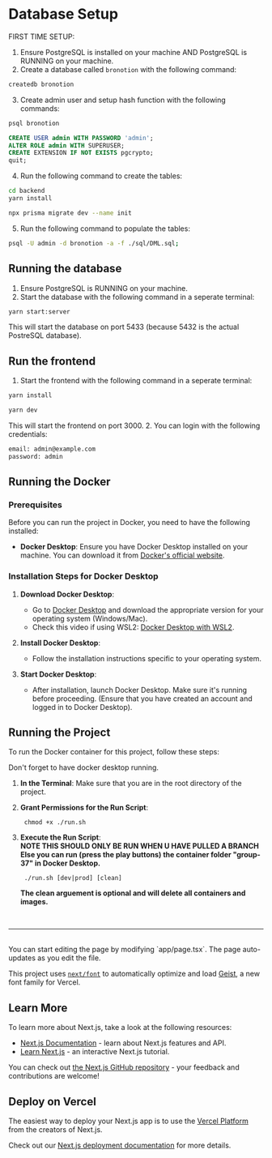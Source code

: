 # Database Setup
FIRST TIME SETUP:
1. Ensure PostgreSQL is installed on your machine AND PostgreSQL is RUNNING on your machine.
2. Create a database called `bronotion` with the following command:
```bash
createdb bronotion
```
3. Create admin user and setup hash function with the following commands:
```bash
psql bronotion
```
```sql
CREATE USER admin WITH PASSWORD 'admin';
ALTER ROLE admin WITH SUPERUSER;
CREATE EXTENSION IF NOT EXISTS pgcrypto;
quit;
```
4. Run the following command to create the tables:
```bash
cd backend
yarn install
```
```bash
npx prisma migrate dev --name init
```
5. Run the following command to populate the tables:
```bash
psql -U admin -d bronotion -a -f ./sql/DML.sql;
```


## Running the database
1. Ensure PostgreSQL is RUNNING on your machine.
2. Start the database with the following command in a seperate terminal:
```bash
yarn start:server
```
This will start the database on port 5433 (because 5432 is the actual PostreSQL database).

## Run the frontend
1. Start the frontend with the following command in a seperate terminal:
```bash
yarn install
```
```bash
yarn dev
```
This will start the frontend on port 3000.
2. You can login with the following credentials:
```bash
email: admin@example.com
password: admin
```

## Running the Docker

### Prerequisites

Before you can run the project in Docker, you need to have the following installed:

- **Docker Desktop**: Ensure you have Docker Desktop installed on your machine. You can download it from [Docker's official website](https://www.docker.com/products/docker-desktop). 

### Installation Steps for Docker Desktop

1. **Download Docker Desktop**:
   - Go to [Docker Desktop](https://www.docker.com/products/docker-desktop) and download the appropriate version for your operating system (Windows/Mac).
   - Check this video if using WSL2: [Docker Desktop with WSL2](https://www.youtube.com/watch?v=5RQbdMn04Oc).
  
2. **Install Docker Desktop**:
   - Follow the installation instructions specific to your operating system.

3. **Start Docker Desktop**:
   - After installation, launch Docker Desktop. Make sure it's running before proceeding. (Ensure that you have created an account and logged in to Docker Desktop).

## Running the Project

To run the Docker container for this project, follow these steps:

Don't forget to have docker desktop running.

1. **In the Terminal**: Make sure that you are in the root directory of the project.

2. **Grant Permissions for the Run Script**:

        chmod +x ./run.sh

3. **Execute the Run Script**: <br>
   **NOTE THIS SHOULD ONLY BE RUN WHEN U HAVE PULLED A BRANCH Else you can run (press the play buttons) the container folder "group-37" in Docker Desktop.**

        ./run.sh [dev|prod] [clean]

   **The clean arguement is optional and will delete all containers and images.**
<br>
<hr>
<br>
You can start editing the page by modifying `app/page.tsx`. The page auto-updates as you edit the file.

This project uses [`next/font`](https://nextjs.org/docs/app/building-your-application/optimizing/fonts) to automatically optimize and load [Geist](https://vercel.com/font), a new font family for Vercel.

## Learn More

To learn more about Next.js, take a look at the following resources:

- [Next.js Documentation](https://nextjs.org/docs) - learn about Next.js features and API.
- [Learn Next.js](https://nextjs.org/learn) - an interactive Next.js tutorial.

You can check out [the Next.js GitHub repository](https://github.com/vercel/next.js) - your feedback and contributions are welcome!

## Deploy on Vercel

The easiest way to deploy your Next.js app is to use the [Vercel Platform](https://vercel.com/new?utm_medium=default-template&filter=next.js&utm_source=create-next-app&utm_campaign=create-next-app-readme) from the creators of Next.js.

Check out our [Next.js deployment documentation](https://nextjs.org/docs/app/building-your-application/deploying) for more details.
